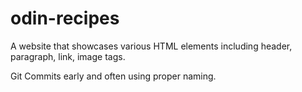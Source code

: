 # odin-recipes

A website that showcases various HTML elements including header, paragraph, link, image tags.

Git Commits early and often using proper naming.